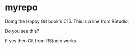 # myrepo

Doing the Happy Git book's C15. This is a line from RStudio. 

Do you see this?

If yes then Git from RStudio works.
